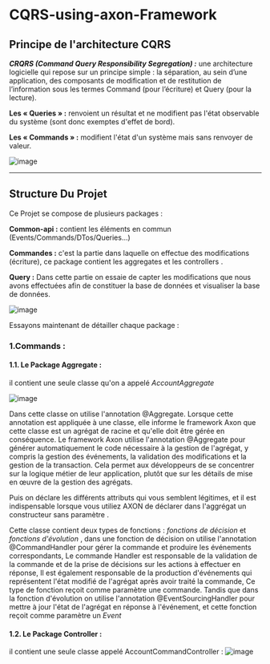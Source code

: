 # CQRS-using-axon-Framework
## Principe de l'architecture CQRS 

***CRQRS (Command Query Responsibility Segregation) :*** 
une architecture logicielle qui repose sur un principe simple : la séparation, au sein d’une application, des composants de modification et de restitution de l’information sous les termes Command (pour l’écriture) et Query (pour la lecture).

**Les « Queries » :** renvoient un résultat et ne modifient pas l'état observable du système (sont donc exemptes d'effet de bord).

**Les « Commands » :** modifient l'état d'un système mais sans renvoyer de valeur.

![image](https://user-images.githubusercontent.com/85801662/219696629-475591f3-dfc2-4651-84ac-a9c5d0f3f5f5.png)

***
## Structure Du Projet 
Ce Projet se compose de plusieurs packages :

**Common-api :** contient les éléments en commun (Events/Commands/DTos/Queries...)

**Commandes :** c'est la partie dans laquelle on effectue des modifications (écriture), ce package contient les aggregates et les controllers .

**Query :** Dans cette partie on essaie de capter les modifications que nous avons effectuées afin de constituer la base de données et visualiser la base de données.

![image](https://user-images.githubusercontent.com/85801662/219712238-f145cdbe-e54d-475c-851c-cf9e7eccc8e0.png)

Essayons maintenant de détailler chaque package :

### 1.Commands :
#### 1.1. Le Package Aggregate :
il contient une seule classe qu'on a appelé *AccountAggregate*

![image](https://user-images.githubusercontent.com/85801662/219717835-7d283d48-41de-4a24-aff9-07aa098a1dd6.png)

 Dans cette classe on utilise l'annotation @Aggregate. Lorsque cette annotation est appliquée à une classe, elle informe le framework Axon que cette classe est un agrégat de racine et qu'elle doit être gérée en conséquence. Le framework Axon utilise l'annotation @Aggregate pour générer automatiquement le code nécessaire à la gestion de l'agrégat, y compris la gestion des événements, la validation des modifications et la gestion de la transaction. Cela permet aux développeurs de se concentrer sur la logique métier de leur application, plutôt que sur les détails de mise en œuvre de la gestion des agrégats.

Puis on déclare les différents attributs qui vous semblent légitimes, et il est indispensable lorsque vous utiliez AXON de déclarer dans l'aggrégat un constructeur sans paramètre .

Cette classe contient deux types de fonctions : *fonctions de décision* et *fonctions d'évolution* , dans une fonction de décision on utilise l'annotation @CommandHandler  pour gérer la commande et produire les événements correspondants, Le commande Handler est responsable de la validation de la commande et de la prise de décisions sur les actions à effectuer en réponse, Il est également responsable de la production d'événements qui représentent l'état modifié de l'agrégat après avoir traité la commande, Ce type de fonction reçoit comme paramètre une commande.  Tandis que dans la fonction d'évolution on utilise l'annotation @EventSourcingHandler pour mettre à jour l'état de l'agrégat en réponse à l'événement, et cette fonction reçoit comme paramètre un *Event* 

#### 1.2. Le Package Controller :
il contient une seule classe appelé AccountCommandController :
![image](https://user-images.githubusercontent.com/85801662/219758311-24da26af-e034-4469-9f0e-bf82c79c1b48.png)
